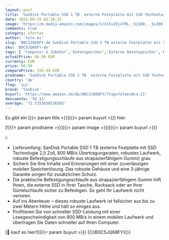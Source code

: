 ```yaml
---
layout: post
title: 'SanDisk Portable SSD 1 TB  externe Festplatte mit SSD Technologie 2 5 Zoll  800 MB/s Übertragungsraten  robustes Laufwerk  robuste Befestigungsschlaufe aus strapazierfähigem Gummi  grau'
date: 2023-09-25 02:38:33
image: 'https://m.media-amazon.com/images/I/415vI9j47ML._SL500_._SL400_.jpg'
comments: true
category: ofertas
author: 'tole.es'
slug: 'B0C5JQ68FY-de SanDisk Portable SSD 1 TB externe Festplatte mit SSD...'
sku: 'B0C5JQ68FY-de'
tags: [ 'Computer & Zubehör','Datenspeicher','Externe Datenspeicher','Externe SSD','sandisk','🇩🇪', ]
actualPrice: 66.99 EUR
currency: EUR
price: 66.99
comparePrice: 159.99 EUR
prodname: 'SanDisk Portable SSD 1 TB  externe Festplatte mit SSD Technologie 2 5 Zoll  800 MB/s Übertragungsraten  robustes Laufwerk  robuste Befestigungsschlaufe aus strapazierfähigem Gummi  grau'
country: 'de'
flag: '🇩🇪'
brand: 'SanDisk'
buyurl: 'https://www.amazon.de/dp/B0C5JQ68FY/?tag=tolees0ca-21'
descuento: '58.13'
average: '71.5353658536585'
---
```


Es gibt ein [{{< param title >}}]({{< param buyurl >}}) hier:

[![{{< param prodname >}}]({{< param image >}})]({{< param buyurl >}})

ℹ️:

- Lieferumfang: SanDisk Portable SSD 1 TB (externe Festplatte mit SSD Technologie 2,5 Zoll, 800 MB/s Übertragungsraten, robustes Laufwerk, robuste Befestigungsschlaufe aus strapazierfähigem Gummi) grau
- Sichern Sie Ihre Inhalte und Erinnerungen mit einer zuverlässigen mobilen Speicherlösung. Das robuste Gehäuse und eine 3-jährige Garantie sorgen für zusätzlichen Schutz.
- Die praktische Befestigungsschlaufe aus strapazierfähigem Gummi hilft Ihnen, die externe SSD in Ihrer Tasche, Rucksack oder an Ihrer Gürtelschlaufe sicher zu Befestigen. So geht Ihr Laufwerk nicht verloren.
- Auf ins Abenteuer – dieses robuste Laufwerk ist fallsicher aus bis zu zwei Metern Höhe und hält so einiges aus.
- Profitieren Sie von schneller SSD-Leistung mit einer Lesegeschwindigkeit von 800 MB/s in einem mobilen Laufwerk und übertragen Sie Daten schneller auf Ihren Computer.

[🛒 kauf es hier!!]({{< param buyurl >}})
{{<world>}}B0C5JQ68FY{{</world>}}
